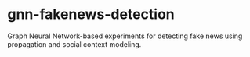 # gnn-fakenews-detection
Graph Neural Network-based experiments for detecting fake news using propagation and social context modeling.

